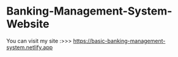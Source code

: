 # Banking-Management-System-Website
You can visit my site :>>> https://basic-banking-management-system.netlify.app
